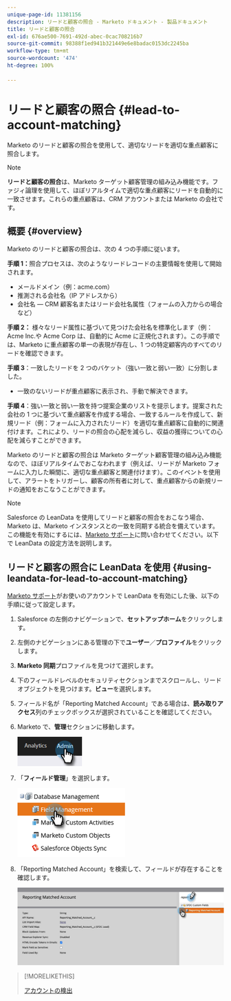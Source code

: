 ```yaml
---
unique-page-id: 11381156
description: リードと顧客の照合 - Marketo ドキュメント - 製品ドキュメント
title: リードと顧客の照合
exl-id: 676ae500-7691-492d-abec-0cac708216b7
source-git-commit: 98388f1ed941b321449e6e8badac0153dc2245ba
workflow-type: tm+mt
source-wordcount: '474'
ht-degree: 100%

---
```


# リードと顧客の照合 {#lead-to-account-matching}

Marketo のリードと顧客の照合を使用して、適切なリードを適切な重点顧客に照合します。

>[!NOTE]
>
>**リードと顧客の照合**&#x200B;は、Marketo ターゲット顧客管理の組み込み機能です。ファジィ論理を使用して、ほぼリアルタイムで適切な重点顧客にリードを自動的に一致させます。これらの重点顧客は、CRM アカウントまたは Marketo の会社です。

## 概要 {#overview}

Marketo のリードと顧客の照合は、次の 4 つの手順に従います。

**手順 1：**&#x200B;照合プロセスは、次のようなリードレコードの主要情報を使用して開始されます。

* メールドメイン（例：acme.com）
* 推測される会社名（IP アドレスから）
* 会社名 — CRM 顧客名またはリード会社名属性（フォームの入力からの場合など）

**手順 2：** 様々なリード属性に基づいて見つけた会社名を標準化します（例：Acme Inc.や Acme Corp は、自動的に Acme に正規化されます）。この手順では、Marketo に重点顧客の単一の表現が存在し、1 つの特定顧客内のすべてのリードを確認できます。

**手順 3**：一致したリードを 2 つのバケット（強い一致と弱い一致）に分割しました。

* 一致のないリードが重点顧客に表示され、手動で解決できます。

**手順 4**：強い一致と弱い一致を持つ提案企業のリストを提示します。提案された会社の 1 つに基づいて重点顧客を作成する場合、一致するルールを作成して、新規リード（例：フォームに入力されたリード）を適切な重点顧客に自動的に関連付けます。これにより、リードの照合の心配を減らし、収益の獲得についての心配を減らすことができます。

Marketo のリードと顧客の照合は Marketo ターゲット顧客管理の組み込み機能なので、ほぼリアルタイムでおこなわれます（例えば、リードが Marketo フォームに入力した瞬間に、適切な重点顧客と関連付けます）。このイベントを使用して、アラートをトリガーし、顧客の所有者に対して、重点顧客からの新規リードの通知をおこなうことができます。

>[!NOTE]
>
>Salesforce の LeanData を使用してリードと顧客の照合をおこなう場合、Marketo は、Marketo インスタンスとの一致を同期する統合を備えています。この機能を有効にするには、[Marketo サポート](https://nation.marketo.com/t5/Support/ct-p/Support)に問い合わせてください。以下で LeanData の設定方法を説明します。

## リードと顧客の照合に LeanData を使用 {#using-leandata-for-lead-to-account-matching}

[Marketo サポート](https://nation.marketo.com/t5/Support/ct-p/Support)がお使いのアカウントで LeanData を有効にした後、以下の手順に従って設定します。

1. Salesforce の左側のナビゲーションで、**セットアップホーム**&#x200B;をクリックします。

1. 左側のナビゲーションにある管理の下で&#x200B;**ユーザー**／**プロファイル**&#x200B;をクリックします。

1. **Marketo 同期**&#x200B;プロファイルを見つけて選択します。

1. 下のフィールドレベルのセキュリティセクションまでスクロールし、リードオブジェクトを見つけます。**ビュー**&#x200B;を選択します。

1. フィールド名が「Reporting Matched Account」である場合は、**読み取りアクセス**&#x200B;列のチェックボックスが選択されていることを確認してください。

1. Marketo で、**管理**&#x200B;セクションに移動します。

   ![](assets/lead-to-account-matching-1.png)

1. 「**フィールド管理**」を選択します。

   ![](assets/lead-to-account-matching-2.png)

1. 「Reporting Matched Account」を検索して、フィールドが存在することを確認します。

   ![](assets/lead-to-account-matching-3.png)

>[!MORELIKETHIS]
>
>[アカウントの検出](/help/marketo/product-docs/target-account-management/target/named-accounts/discover-accounts.md)
